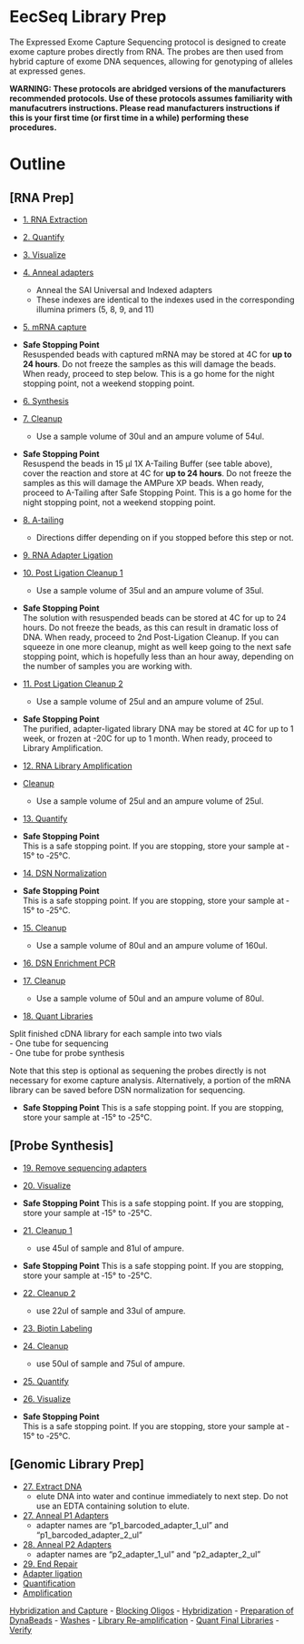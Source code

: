 EecSeq Library Prep
================

The Expressed Exome Capture Sequencing protocol is designed to create
exome capture probes directly from RNA. The probes are then used from
hybrid capture of exome DNA sequences, allowing for genotyping of
alleles at expressed genes.

**WARNING: These protocols are abridged versions of the manufacturers
recommended protocols. Use of these protocols assumes familiarity with
manufacutrers instructions. Please read manufacturers instructions if
this is your first time (or first time in a while) performing these
procedures.**

# Outline

## \[RNA Prep\]

  - [1. RNA
    Extraction](https://pinskylab.github.io/laboratory/protocols/rna_extraction_tri.nb.html)

  - [2.
    Quantify](https://pinskylab.github.io/laboratory/protocols/Qubit-HS.nb.html)

  - [3.
    Visualize](https://pinskylab.github.io/laboratory/protocols/bioanalyzer.nb.html)

  - [4. Anneal
    adapters](https://pinskylab.github.io/laboratory/protocols/anneal.nb.html)
    
      - Anneal the SAI Universal and Indexed adapters  
      - These indexes are identical to the indexes used in the
        corresponding illumina primers (5, 8, 9, and 11)

  - [5. mRNA
    capture](https://pinskylab.github.io/laboratory/protocols/mrna-capture.nb.html)

  - **Safe Stopping Point**  
    Resuspended beads with captured mRNA may be stored at 4C for **up to
    24 hours**. Do not freeze the samples as this will damage the beads.
    When ready, proceed to step below. This is a go home for the night
    stopping point, not a weekend stopping point.

  - [6.
    Synthesis](https://pinskylab.github.io/laboratory/protocols/synthesis_eecseq.nb.html)

  - [7.
    Cleanup](https://pinskylab.github.io/laboratory/protocols/ampure.nb.html)
    
      - Use a sample volume of 30ul and an ampure volume of 54ul.

  - **Safe Stopping Point**  
    Resuspend the beads in 15 μl 1X A-Tailing Buffer (see table above),
    cover the reaction and store at 4C for **up to 24 hours**. Do not
    freeze the samples as this will damage the AMPure XP beads. When
    ready, proceed to A-Tailing after Safe Stopping Point. This is a go
    home for the night stopping point, not a weekend stopping point.

  - [8.
    A-tailing](https://pinskylab.github.io/laboratory/protocols/a-tailing.nb.html)
    
      - Directions differ depending on if you stopped before this step
        or not.

  - [9. RNA Adapter
    Ligation](https://pinskylab.github.io/laboratory/protocols/rna_ligation_eecseq.nb.html)

  - [10. Post Ligation
    Cleanup 1](https://pinskylab.github.io/laboratory/protocols/ampure.nb.html)
    
      - Use a sample volume of 35ul and an ampure volume of 35ul.

  - **Safe Stopping Point**  
    The solution with resuspended beads can be stored at 4C for up to 24
    hours. Do not freeze the beads, as this can result in dramatic loss
    of DNA. When ready, proceed to 2nd Post-Ligation Cleanup. If you can
    squeeze in one more cleanup, might as well keep going to the next
    safe stopping point, which is hopefully less than an hour away,
    depending on the number of samples you are working with.

  - [11. Post Ligation
    Cleanup 2](https://pinskylab.github.io/laboratory/protocols/ampure.nb.html)
    
      - Use a sample volume of 25ul and an ampure volume of 25ul.

  - **Safe Stopping Point**  
    The purified, adapter-ligated library DNA may be stored at 4C for up
    to 1 week, or frozen at -20C for up to 1 month. When ready, proceed
    to Library Amplification.

  - [12. RNA Library
    Amplification](https://pinskylab.github.io/laboratory/protocols/rna_amp_eecseq.nb.html)

  - [Cleanup](https://pinskylab.github.io/laboratory/protocols/ampure.nb.html)
    
      - Use a sample volume of 25ul and an ampure volume of 25ul.

  - [13.
    Quantify](https://pinskylab.github.io/laboratory/protocols/Qubit-HS.nb.html)  

  - **Safe Stopping Point**  
    This is a safe stopping point. If you are stopping, store your
    sample at ‐15° to ‐25°C.  

  - [14. DSN
    Normalization](https://pinskylab.github.io/laboratory/protocols/dsn-norm.nb.html)  

  - **Safe Stopping Point**  
    This is a safe stopping point. If you are stopping, store your
    sample at ‐15° to ‐25°C.

  - [15.
    Cleanup](https://pinskylab.github.io/laboratory/protocols/ampure.nb.html)
    
      - Use a sample volume of 80ul and an ampure volume of 160ul.

  - [16. DSN Enrichment
    PCR](https://pinskylab.github.io/laboratory/protocols/dsn-pcr.nb.html)

  - [17.
    Cleanup](https://pinskylab.github.io/laboratory/protocols/ampure.nb.html)
    
      - Use a sample volume of 50ul and an ampure volume of 80ul.

  - [18. Quant
    Libraries](https://pinskylab.github.io/laboratory/protocols/Qubit-HS.nb.html)

Split finished cDNA library for each sample into two vials  
\- One tube for sequencing  
\- One tube for probe synthesis

Note that this step is optional as sequening the probes directly is not
necessary for exome capture analysis. Alternatively, a portion of the
mRNA library can be saved before DSN normalization for sequencing.

  - **Safe Stopping Point** This is a safe stopping point. If you are
    stopping, store your sample at ‐15° to ‐25°C.

## \[Probe Synthesis\]

  - [19. Remove sequencing
    adapters](\(https://pinskylab.github.io/laboratory/protocols/remove-adapters_eecseq.nb.html\))  

  - [20.
    Visualize](https://pinskylab.github.io/laboratory/protocols/bioanalyzer.nb.html)  

  - **Safe Stopping Point** This is a safe stopping point. If you are
    stopping, store your sample at ‐15° to ‐25°C.  

  - [21.
    Cleanup 1](https://pinskylab.github.io/laboratory/protocols/ampure.nb.html)
    
      - use 45ul of sample and 81ul of ampure.

  - **Safe Stopping Point** This is a safe stopping point. If you are
    stopping, store your sample at ‐15° to ‐25°C.

  - [22.
    Cleanup 2](https://pinskylab.github.io/laboratory/protocols/ampure.nb.html)
    
      - use 22ul of sample and 33ul of ampure.

  - [23. Biotin
    Labeling](https://pinskylab.github.io/laboratory/protocols/biotin_eecseq.nb.html)

  - [24.
    Cleanup](https://pinskylab.github.io/laboratory/protocols/ampure.nb.html)
    
      - use 50ul of sample and 75ul of ampure.

  - [25.
    Quantify](https://pinskylab.github.io/laboratory/protocols/Qubit-HS.nb.html)  

  - [26.
    Visualize](https://pinskylab.github.io/laboratory/protocols/bioanalyzer.nb.html)  

  - **Safe Stopping Point**  
    This is a safe stopping point. If you are stopping, store your
    sample at ‐15° to ‐25°C.

## \[Genomic Library Prep\]

  - [27. Extract
    DNA](https://pinskylab.github.io/laboratory/protocols/dna_extraction_ali.nb.html)
      - elute DNA into water and continue immediately to next step. Do
        not use an EDTA containing solution to elute.
  - [27. Anneal P1
    Adapters](https://pinskylab.github.io/laboratory/protocols/anneal.nb.html)
      - adapter names are “p1\_barcoded\_adapter\_1\_ul” and
        “p1\_barcoded\_adapter\_2\_ul”
  - [28. Anneal P2
    Adapters](https://pinskylab.github.io/laboratory/protocols/anneal.nb.html)
      - adapter names are “p2\_adapter\_1\_ul” and “p2\_adapter\_2\_ul”
  - [29. End
    Repair](https://pinskylab.github.io/laboratory/protocols/anneal.nb.html)
  - [Adapter ligation](#adapter-ligation)
  - [Quantification](#quant-samples)
  - [Amplification](#library-amplification)

[Hybridization and Capture](#hybridization-and-capture) - [Blocking
Oligos](#blocking-oligos) - [Hybridization](#hybridization) -
[Preparation of DynaBeads](#preparation-of-dynabeads) -
[Washes](#washes) - [Library
Re-amplification](#library-re-amplification) - [Quant Final
Libraries](#quant-samples) - [Verify](#verify)
